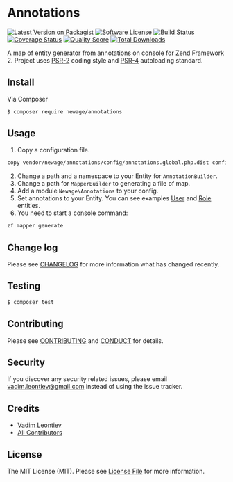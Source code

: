 # Annotations

[![Latest Version on Packagist][ico-version]][link-packagist]
[![Software License][ico-license]](LICENSE.md)
[![Build Status][ico-travis]][link-travis]
[![Coverage Status][ico-scrutinizer]][link-scrutinizer]
[![Quality Score][ico-code-quality]][link-code-quality]
[![Total Downloads][ico-downloads]][link-downloads]

A map of entity generator from annotations on console for Zend Framework 2.
Project uses [PSR-2](http://www.php-fig.org/psr/psr-2/) coding style and [PSR-4](http://www.php-fig.org/psr/psr-4/) autoloading standard.

## Install

Via Composer

``` bash
$ composer require newage/annotations
```

## Usage

1. Copy a configuration file.
``` bash
copy vendor/newage/annotations/config/annotations.global.php.dist config/autoload/annotations.global.php
```
2. Change a path and a namespace to your Entity for `AnnotationBuilder`.
3. Change a path for `MapperBuilder` to generating a file of map.
4. Add a module `Newage\Annotations` to your config.
4. Set annotations to your Entity. You can see examples [User](https://github.com/newage/annotations/wiki/User) and [Role](https://github.com/newage/annotations/wiki/Role) entities.
5. You need to start a console command:
``` bash
zf mapper generate
```

## Change log

Please see [CHANGELOG](CHANGELOG.md) for more information what has changed recently.

## Testing

``` bash
$ composer test
```

## Contributing

Please see [CONTRIBUTING](CONTRIBUTING.md) and [CONDUCT](CONDUCT.md) for details.

## Security

If you discover any security related issues, please email vadim.leontiev@gmail.com instead of using the issue tracker.

## Credits

- [Vadim Leontiev][link-author]
- [All Contributors][link-contributors]

## License

The MIT License (MIT). Please see [License File](LICENSE.md) for more information.

[ico-version]: https://img.shields.io/packagist/v/newage/annotations.svg?style=flat-square
[ico-license]: https://img.shields.io/badge/license-MIT-brightgreen.svg?style=flat-square
[ico-travis]: https://img.shields.io/travis/newage/annotations/master.svg?style=flat-square
[ico-scrutinizer]: https://img.shields.io/scrutinizer/coverage/g/newage/annotations.svg?style=flat-square
[ico-code-quality]: https://img.shields.io/scrutinizer/g/newage/annotations.svg?style=flat-square
[ico-downloads]: https://img.shields.io/packagist/dt/newage/annotations.svg?style=flat-square

[link-packagist]: https://packagist.org/packages/newage/annotations
[link-travis]: https://travis-ci.org/newage/annotations
[link-scrutinizer]: https://scrutinizer-ci.com/g/newage/annotations/code-structure
[link-code-quality]: https://scrutinizer-ci.com/g/newage/annotations
[link-downloads]: https://packagist.org/packages/newage/annotations
[link-author]: https://github.com/newage
[link-contributors]: ../../contributors
